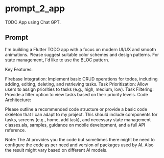 # prompt_2_app

TODO App using Chat GPT.

## Prompt
I'm building a Flutter TODO app with a focus on modern UI/UX and smooth animations. Please suggest suitable color schemes and design patterns. For state management, I'd like to use the BLOC pattern.

Key Features:

Firebase Integration: Implement basic CRUD operations for todos, including adding, editing, deleting, and retrieving tasks.
Task Prioritization: Allow users to assign priorities to tasks (e.g., high, medium, low).
Task Filtering: Provide a filter option to view tasks based on their priority levels.
Code Architecture:

Please outline a recommended code structure or provide a basic code skeleton that I can adapt to my project. This should include components for tasks, screens (e.g., home, add task), and necessary state management classes.als,
samples, guidance on mobile development, and a full API reference.

Note: The AI provides you the code but sometimes there might be need to configure the code as per need and version of packages used by AI. Also the result might vary based on different AI models.
